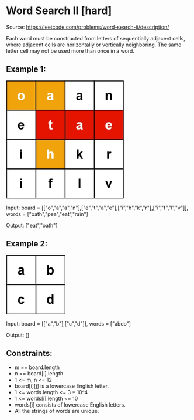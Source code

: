 # Word Search II [hard]

Source: https://leetcode.com/problems/word-search-ii/description/

Each word must be constructed from letters of sequentially adjacent cells, where adjacent cells are horizontally or vertically neighboring. The same letter cell may not be used more than once in a word.

## Example 1:

![](images/ws2_ex1.png)

Input: board = [["o","a","a","n"],["e","t","a","e"],["i","h","k","r"],["i","f","l","v"]], words = ["oath","pea","eat","rain"]

Output: ["eat","oath"]

## Example 2:

![](images/ws2_ex2.png)

Input: board = [["a","b"],["c","d"]], words = ["abcb"]

Output: []

## Constraints:

- m == board.length
- n == board[i].length
- 1 <= m, n <= 12
- board[i][j] is a lowercase English letter.
- 1 <= words.length <= 3 \* 10^4
- 1 <= words[i].length <= 10
- words[i] consists of lowercase English letters.
- All the strings of words are unique.
